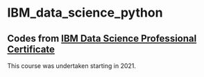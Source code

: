 # IBM_data_science_python

## Codes from [IBM Data Science Professional Certificate](https://www.coursera.org/professional-certificates/ibm-data-science)

This course was undertaken starting in 2021.
